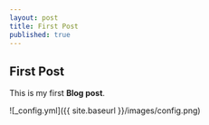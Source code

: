 ```yaml
---
layout: post
title: First Post
published: true
---
```


## First Post

This is my first **Blog post**.

![_config.yml]({{ site.baseurl }}/images/config.png)
